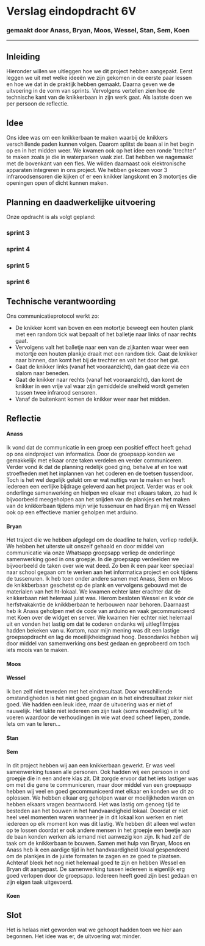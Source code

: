 # Verslag eindopdracht 6V
### gemaakt door Anass, Bryan, Moos, Wessel, Stan, Sem, Koen

---

## Inleiding
Hieronder willen we uitleggen hoe we dit project hebben aangepakt. Eerst leggen we uit met welke ideeën we zijn gekomen in de
eerste paar lessen en hoe we dat in de praktijk hebben gemaakt. Daarna geven we de uitvoering in de vorm van sprints. 
Vervolgens vertellen zien hoe de technische kant van de knikkerbaan in zijn werk gaat. Als laatste doen we per persoon de reflectie.


## Idee
Ons idee was om een knikkerbaan te maken waarbij de knikkers verschillende paden kunnen volgen. Daarom splitst de baan al 
in het begin op en in het midden weer. We kwamen ook op het idee een ronde 'trechter' te maken zoals je die in waterparken
vaak ziet. Dat hebben we nagemaakt met de bovenkant van een fles. We wilden daarnaast ook elektronische apparaten integreren
in ons project. We hebben gekozen voor 3 infraroodsensoren die kijken of er een knikker langskomt en 3 motortjes die openingen
open of dicht kunnen maken.


## Planning en daadwerkelijke uitvoering
Onze opdracht is als volgt gepland: 

### sprint 3

### sprint 4

### sprint 5

### sprint 6



## Technische verantwoording
Ons communicatieprotocol werkt zo:
- De knikker komt van boven en een motortje beweegt een houten plank met een random tick wat bepaalt of het balletje naar links of naar rechts gaat.
- Vervolgens valt het balletje naar een van de zijkanten waar weer een motortje een houten plankje draait met een random tick. Gaat de knikker naar binnen, dan komt het bij de trechter en valt het door het gat.
- Gaat de knikker links (vanaf het vooraanzicht), dan gaat deze via een slalom naar beneden. 
- Gaat de knikker naar rechts (vanaf het vooraanzicht), dan komt de knikker in een vrije val waar zijn gemiddelde snelheid wordt gemeten tussen twee infrarood sensoren.
- Vanaf de buitenkant komen de knikker weer naar het midden.



## Reflectie
#### Anass
Ik vond dat de communicatie in een groep een positief effect heeft gehad op ons eindproject van informatica. Door de groepsapp konden we gemakkelijk met elkaar onze taken verdelen en verder communiceren. Verder vond ik dat de planning redelijk goed ging, behalve af en toe wat stroefheden met het inplannen van het coderen en de toetsen tussendoor. Toch is het wel degelijk gelukt om er wat nuttigs van te maken en heeft iedereen een eerlijke bijdrage geleverd aan het project. Verder was er ook onderlinge samenwerking en hielpen we elkaar met elkaars taken, zo had ik bijvoorbeeld meegeholpen aan het snijden van de plankjes en het maken van de knikkerbaan tijdens mijn vrije tussenuur en had Bryan mij en Wessel ook op een effectieve manier geholpen met arduino.

#### Bryan
Het traject die we hebben afgelegd om de deadline te halen, verliep redelijk. We hebben het uiterste uit onszelf gehaald en door middel van communicatie via onze Whatsapp groepsapp verliep de onderlinge samenwerking goed in ons groepje. In die groepsapp verdeelden we bijvoorbeeld de taken over wie wat deed. Zo ben ik een paar keer speciaal naar school gegaan om te werken aan het informatica project en ook tijdens de tussenuren. Ik heb toen onder andere samen met Anass, Sem en Moos de knikkberbaan geschetst op de plank en vervolgens gebouwd met de materialen van het ht-lokaal. We kwamen echter later erachter dat de knikkerbaan niet helemaal juist was. Hierom besloten Wessel en ik vóór de herfstvakakntie de knikkberbaan te herbouwen naar behoren. Daarnaast heb ik Anass geholpen met de code van arduino en vaak gecommuniceerd met Koen over de widget en server. We kwamen hier echter niet helemaal uit en vonden het lastig om dat te coderen ondanks wij uitlegfilmpjes hadden bekeken van u. Kortom, naar mijn mening was dit een lastige groepsopdracht en lag de moeilijkheidsgraad hoog. Desondanks hebben wij door middel van samenwerking ons best gedaan en geprobeerd om toch iets moois van te maken.

#### Moos

#### Wessel
Ik ben zelf niet tevreden met het eindresultaat. Door verschillende omstandigheden is het niet goed gegaan en is het eindresultaat zeker niet goed. We hadden een leuk idee, maar de uitvoering was er niet of nauwelijk. Het lukte niet iedereen om zijn taak (soms moedwillig) uit te voeren waardoor de verhoudingen in wie wat deed scheef liepen, zonde. Iets om van te leren...

#### Stan

#### Sem
In dit project hebben wij aan een knikkerbaan gewerkt. Er was veel samenwerking tussen alle personen. Ook hadden wij een persoon in ond groepje die in een andere klas zit. Dit zorgde ervoor dat het iets lastiger was om met die gene te communiceren, maar door middel van een groepsapp hebben wij veel en goed gecommuniceerd met elkaar en konden we dit zo oplossen. We hebben elkaar erg geholpen waar er moeilijkheden waren en hebben elkaars vragen beantwoord. Het was lastig om genoeg tijd te besteden aan het bouwen in het handvaardigheid lokaal. Doordat er niet heel veel momenten waren wanneer je in dit lokaal kon werken en niet iedereen op elk moment kon was dit lastig. We hebben dit alleen wel weten op te lossen doordat er ook andere mensen in het groepje een beetje aan de baan konden werken als iemand niet aanwezig kon zijn. Ik had zelf de taak om de knikkerbaan te bouwen. Samen met hulp van Bryan, Moos en Anass heb ik een aardige tijd in het handvaardigheid lokaal gespendeerd om de plankjes in de juiste formaten te zagen en ze goed te plaatsen. Achteraf bleek het nog niet helemaal goed te zijn en hebben Wessel en Bryan dit aangepast. De samenwerking tussen iedereen is eigenlijk erg goed verlopen door de groepsapp. Iedereen heeft goed zijn best gedaan en zijn eigen taak uitgevoerd.

#### Koen


## Slot
Het is helaas niet geworden wat we gehoopt hadden toen we hier aan begonnen. Het idee was er, de uitvoering wat minder.